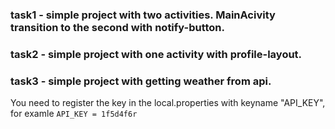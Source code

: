 ### task1 - simple project with two activities. MainAcivity transition to the second with notify-button.
### task2 - simple project with one activity with profile-layout.
### task3 - simple project with getting weather from api.
You need to register the key in the local.properties with keyname "API_KEY", for examle `API_KEY = 1f5d4f6r`
